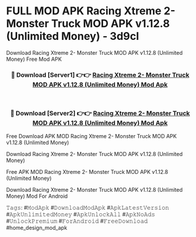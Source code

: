 # FULL MOD APK Racing Xtreme 2- Monster Truck MOD APK v1.12.8 (Unlimited Money) - 3d9cl
Download Racing Xtreme 2- Monster Truck MOD APK v1.12.8 (Unlimited Money) Free Mod APK

<div align="center">
<h3>🔴 Download [Server1] 👉👉 <a href="https://apk-comot.site?title=Racing_Xtreme_2-_Monster_Truck_MOD_APK_v1.12.8_(Unlimited_Money)">Racing Xtreme 2- Monster Truck MOD APK v1.12.8 (Unlimited Money) Mod Apk</a></h3><br>

<h3>🔴 Download [Server2] 👉👉 <a href="https://apk-comot.site?title=Racing_Xtreme_2-_Monster_Truck_MOD_APK_v1.12.8_(Unlimited_Money)">Racing Xtreme 2- Monster Truck MOD APK v1.12.8 (Unlimited Money) Mod Apk</a></h3>
</div>


Free Download APK MOD Racing Xtreme 2- Monster Truck MOD APK v1.12.8 (Unlimited Money)

Download Racing Xtreme 2- Monster Truck MOD APK v1.12.8 (Unlimited Money) 

Free APK MOD Racing Xtreme 2- Monster Truck MOD APK v1.12.8 (Unlimited Money) 

Download Racing Xtreme 2- Monster Truck MOD APK v1.12.8 (Unlimited Money) Mod For Android

𝚃𝚊𝚐𝚜: #𝙼𝚘𝚍𝙰𝚙𝚔 #𝙳𝚘𝚠𝚗𝚕𝚘𝚊𝚍𝙼𝚘𝚍𝙰𝚙𝚔 #𝙰𝚙𝚔𝙻𝚊𝚝𝚎𝚜𝚝𝚅𝚎𝚛𝚜𝚒𝚘𝚗 #𝙰𝚙𝚔𝚄𝚗𝚕𝚒𝚖𝚒𝚝𝚎𝚍𝙼𝚘𝚗𝚎𝚢 #𝙰𝚙𝚔𝚄𝚗𝚕𝚘𝚌𝚔𝙰𝚕𝚕 #𝙰𝚙𝚔𝙽𝚘𝙰𝚍𝚜 #𝚄𝚗𝚕𝚘𝚌𝚔𝙿𝚛𝚎𝚖𝚒𝚞𝚖 #𝙵𝚘𝚛𝙰𝚗𝚍𝚛𝚘𝚒𝚍 #𝙵𝚛𝚎𝚎𝙳𝚘𝚠𝚗𝚕𝚘𝚊𝚍 #home_design_mod_apk